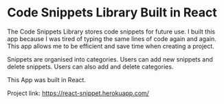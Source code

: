 # Code Snippets Library Built in React

The Code Snippets Library stores code snippets for future use. I built this app because I was tired of typing the same lines of code again and again. This app allows me to be efficient and save time when creating a project.

Snippets are organised into categories. Users can add new snippets and delete snippets. Users can also add and delete categories.

This App was built in React. 

Project link: 
https://react-snippet.herokuapp.com/
